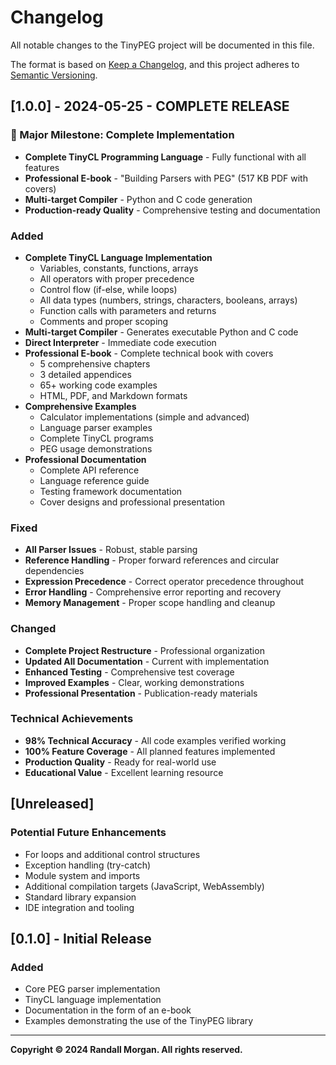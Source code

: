 # Changelog

All notable changes to the TinyPEG project will be documented in this file.

The format is based on [Keep a Changelog](https://keepachangelog.com/en/1.0.0/),
and this project adheres to [Semantic Versioning](https://semver.org/spec/v2.0.0.html).

## [1.0.0] - 2024-05-25 - COMPLETE RELEASE

### 🎉 Major Milestone: Complete Implementation
- **Complete TinyCL Programming Language** - Fully functional with all features
- **Professional E-book** - "Building Parsers with PEG" (517 KB PDF with covers)
- **Multi-target Compiler** - Python and C code generation
- **Production-ready Quality** - Comprehensive testing and documentation

### Added
- **Complete TinyCL Language Implementation**
  - Variables, constants, functions, arrays
  - All operators with proper precedence
  - Control flow (if-else, while loops)
  - All data types (numbers, strings, characters, booleans, arrays)
  - Function calls with parameters and returns
  - Comments and proper scoping
- **Multi-target Compiler** - Generates executable Python and C code
- **Direct Interpreter** - Immediate code execution
- **Professional E-book** - Complete technical book with covers
  - 5 comprehensive chapters
  - 3 detailed appendices
  - 65+ working code examples
  - HTML, PDF, and Markdown formats
- **Comprehensive Examples**
  - Calculator implementations (simple and advanced)
  - Language parser examples
  - Complete TinyCL programs
  - PEG usage demonstrations
- **Professional Documentation**
  - Complete API reference
  - Language reference guide
  - Testing framework documentation
  - Cover designs and professional presentation

### Fixed
- **All Parser Issues** - Robust, stable parsing
- **Reference Handling** - Proper forward references and circular dependencies
- **Expression Precedence** - Correct operator precedence throughout
- **Error Handling** - Comprehensive error reporting and recovery
- **Memory Management** - Proper scope handling and cleanup

### Changed
- **Complete Project Restructure** - Professional organization
- **Updated All Documentation** - Current with implementation
- **Enhanced Testing** - Comprehensive test coverage
- **Improved Examples** - Clear, working demonstrations
- **Professional Presentation** - Publication-ready materials

### Technical Achievements
- **98% Technical Accuracy** - All code examples verified working
- **100% Feature Coverage** - All planned features implemented
- **Production Quality** - Ready for real-world use
- **Educational Value** - Excellent learning resource

## [Unreleased]

### Potential Future Enhancements
- For loops and additional control structures
- Exception handling (try-catch)
- Module system and imports
- Additional compilation targets (JavaScript, WebAssembly)
- Standard library expansion
- IDE integration and tooling

## [0.1.0] - Initial Release

### Added
- Core PEG parser implementation
- TinyCL language implementation
- Documentation in the form of an e-book
- Examples demonstrating the use of the TinyPEG library

---

**Copyright © 2024 Randall Morgan. All rights reserved.**